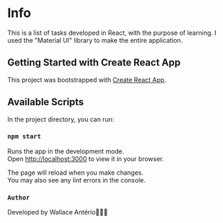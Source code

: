 # Info
This is a list of tasks developed in React, with the purpose of learning. I used the "Material UI" library to make the entire application.

## Getting Started with Create React App

This project was bootstrapped with [Create React App](https://github.com/facebook/create-react-app).

## Available Scripts

In the project directory, you can run:

### `npm start`

Runs the app in the development mode.\
Open [http://localhost:3000](http://localhost:3000) to view it in your browser.

The page will reload when you make changes.\
You may also see any lint errors in the console.
### `Author`
Developed by Wallace Antério🚀🚀🚀